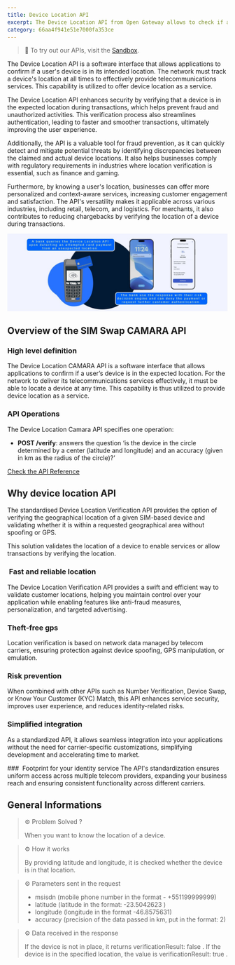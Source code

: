 ```yaml
---
title: Device Location API
excerpt: The Device Location API from Open Gateway allows to check if a mobile phone is in a determined location.
category: 66aa4f941e51e7000fa353ce
---
```


> 📘 To try out our APIs, visit the [Sandbox](https://opengateway.telefonica.com/developer-hub/unirse).

The Device Location API is a software interface that allows applications to confirm if a user's device is in its intended location. The network must track a device's location at all times to effectively provide telecommunications services. This capability is utilized to offer device location as a service.

The Device Location API enhances security by verifying that a device is in the expected location during transactions, which helps prevent fraud and unauthorized activities. This verification process also streamlines authentication, leading to faster and smoother transactions, ultimately improving the user experience. 

Additionally, the API is a valuable tool for fraud prevention, as it can quickly detect and mitigate potential threats by identifying discrepancies between the claimed and actual device locations. It also helps businesses comply with regulatory requirements in industries where location verification is essential, such as finance and gaming. 
 
Furthermore, by knowing a user's location, businesses can offer more personalized and context-aware services, increasing customer engagement and satisfaction. The API's versatility makes it applicable across various industries, including retail, telecom, and logistics. For merchants, it also contributes to reducing chargebacks by verifying the location of a device during transactions.

![DeviceLocation](https://github.com/Telefonica/opengateway-developers-website/raw/main/catalog/devicelocation/images/DeviceLocation.png)

## Overview of the SIM Swap CAMARA API

### High level definition

The Device Location CAMARA API is a software interface that allows applications to confirm if a user’s device is in the expected location. For the network to deliver its telecommunications services effectively, it must be able to locate a device at any time. This capability is thus utilized to provide device location as a service.

### API Operations

The Device Location Camara API specifies one operation:

- **POST /verify**: answers the question ‘is the device in the circle determined by a center (latitude and longitude) and an accuracy (given in km as the radius of the circle)?’

[Check the API Reference](/reference/verifylocation-1)


## Why device location API

The standardised Device Location Verification API provides the option of verifying the geographical location of a given SIM-based device and validating whether it is within a requested geographical area without spoofing or GPS.

This solution validates the location of a device to enable services or allow transactions by verifying the location.

###  Fast and reliable location
The Device Location Verification API provides a swift and efficient way to validate customer locations, helping you maintain control over your application while enabling features like anti-fraud measures, personalization, and targeted advertising.

### Theft-free gps
Location verification is based on network data managed by telecom carriers, ensuring protection against device spoofing, GPS manipulation, or emulation.

###  Risk prevention
When combined with other APIs such as Number Verification, Device Swap, or Know Your Customer (KYC) Match, this API enhances service security, improves user experience, and reduces identity-related risks.

###  Simplified integration
As a standardized API, it allows seamless integration into your applications without the need for carrier-specific customizations, simplifying development and accelerating time to market.

###  Footprint for your identity service
The API's standardization ensures uniform access across multiple telecom providers, expanding your business reach and ensuring consistent functionality across different carriers.


## General Informations

> ⚙️ Problem Solved ? 
>
> When you want to know the location of a device.


> ⚙️ How it works 
>
> By providing latitude and longitude, it is checked whether the device is in that location.


> ⚙️ Parameters sent in the request 
>
> - msisdn (mobile phone number in the format - +551199999999) 
> - latitude (latitude in the format: -23.5042623 )
> - longitude (longitude in the format -46.8575631)
> - accuracy (precision of the data passed in km, put in the format: 2)


> ⚙️ Data received in the response
>
> If the device is not in place, it returns verificationResult: false . If the device is in the specified location, the value is verificationResult: true .

